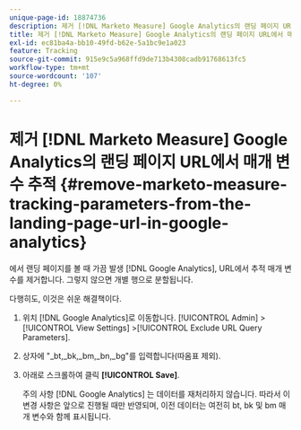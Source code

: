 ```yaml
---
unique-page-id: 18874736
description: 제거 [!DNL Marketo Measure] Google Analytics의 랜딩 페이지 URL에서 매개 변수 추적 - [!DNL Marketo Measure]
title: 제거 [!DNL Marketo Measure] Google Analytics의 랜딩 페이지 URL에서 매개 변수 추적
exl-id: ec81ba4a-bb10-49fd-b62e-5a1bc9e1a023
feature: Tracking
source-git-commit: 915e9c5a968ffd9de713b4308cadb91768613fc5
workflow-type: tm+mt
source-wordcount: '107'
ht-degree: 0%

---
```


# 제거 [!DNL Marketo Measure] Google Analytics의 랜딩 페이지 URL에서 매개 변수 추적 {#remove-marketo-measure-tracking-parameters-from-the-landing-page-url-in-google-analytics}

에서 랜딩 페이지를 볼 때 가끔 발생 [!DNL Google Analytics], URL에서 추적 매개 변수를 제거합니다. 그렇지 않으면 개별 행으로 분할됩니다.

다행히도, 이것은 쉬운 해결책이다.

1. 위치 [!DNL Google Analytics]로 이동합니다. [!UICONTROL Admin] >[!UICONTROL View Settings] >[!UICONTROL Exclude URL Query Parameters].
1. 상자에 &quot;_bt,_bk,_bm,_bn,_bg&quot;를 입력합니다(따옴표 제외).
1. 아래로 스크롤하여 클릭 **[!UICONTROL Save]**.

   주의 사항 [!DNL Google Analytics] 는 데이터를 재처리하지 않습니다. 따라서 이 변경 사항은 앞으로 진행될 때만 반영되며, 이전 데이터는 여전히 bt, bk 및 bm 매개 변수와 함께 표시됩니다.
